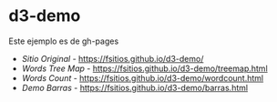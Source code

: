 # d3-demo

Este ejemplo es de gh-pages

* _Sitio Original_ -  https://fsitios.github.io/d3-demo/
* _Words Tree Map_ -  https://fsitios.github.io/d3-demo/treemap.html
* _Words Count_ -  https://fsitios.github.io/d3-demo/wordcount.html
* _Demo Barras_ -  https://fsitios.github.io/d3-demo/barras.html





